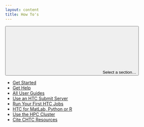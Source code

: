 ```yaml
---
layout: content
title: How To's
---
```


<div class="uw-full-row">
<div class="uw-row uw-flex-reverse">

<!-- Body content -->
<div class="uw-col uw-body">
</div>
<aside class="uw-col uw-sidebar">
<button class="uw-button-unstyle uw-side-nav-button"><svg aria-hidden="true" focusable="false"><use xmlns:xlink="http://www.w3.org/1999/xlink" xlink:href="#uw-symbol-caret-down"></use></svg> Select a section…</button>

<!-- Sidebar nav -->
<div class="uw-side-nav">
<ul>
<li>
<a href="{{ '/uw-research-computing/get-started' | relative_url }}">Get Started</a>
</li>
<li>
<a href="{{ '/uw-research-computing/get-help' | relative_url }}">Get Help</a>
</li>
<li>
<a href="{{ '/uw-research-computing/guides' | relative_url }}">All User Guides</a>
</li>
<li>
<a href="{{ '/uw-research-computing/use-submit-node' | relative_url }}">Use an HTC Submit Server</a>
</li>
<li>
<a href="{{ '/uw-research-computing/helloworld' | relative_url }}">Run Your First HTC Jobs</a>
</li>
<li>
<a href="{{ '/uw-research-computing/howto_overview' | relative_url }}">HTC for MatLab, Python or R</a>
</li>
<li>
<a href="{{ '/uw-research-computing/hpc-overview' | relative_url }}">Use the HPC Cluster</a>
</li>
<li>
<a href="{{ '/uw-research-computing/cite-chtc' | relative_url }}">Cite CHTC Resources</a>
</li>
</ul>
</div>
</aside>
</div>
</div>